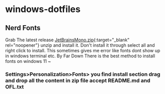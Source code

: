 # windows-dotfiles

## Nerd Fonts
Grab The latest release [JetBrainsMono.zip](https://github.com/ryanoasis/nerd-fonts/releases/){:target="_blank" rel="noopener"}
unzip and install it.
Don't install it through select all and right click to install. This sometimes gives me error like fonts dont show up in windows terminal etc.
By Far Down There is the best method to install fonts on windows 11 ~
### Settings>Personalization>Fonts> you find install section drag and drop all the content in zip file accept README.md and OFL.txt
